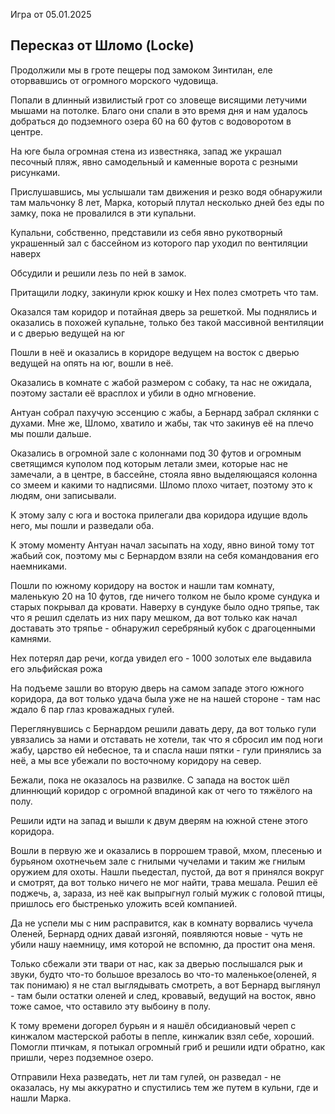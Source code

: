 Игра от 05.01.2025

## Пересказ от Шломо (Locke)
Продолжили мы в гроте пещеры под замоком Зинтилан, еле оторвавшись от огромного морского чудовища.

Попали в длинный извилистый грот со зловеще висящими летучими мышами на потолке. Благо они спали в это время дня и нам удалось добраться до подземного озера 60 на 60 футов с водоворотом в центре.

На юге была огромная стена из известняка, запад же украшал песочный пляж, явно самодельный и каменные ворота с резными рисунками.

Прислушавшись, мы услышали там движения и резко водя обнаружили там мальчонку 8 лет, Марка, который плутал несколько дней без еды по замку, пока не провалился в эти купальни.

Купальни, собственно, представили из себя явно рукотворный украшенный зал с бассейном из которого пар уходил по вентиляции наверх

Обсудили и решили лезь по ней в замок.

Притащили лодку, закинули крюк кошку и Нех полез смотреть что там.

Оказался там коридор и потайная дверь за решеткой. Мы поднялись и оказались в похожей купальне, только без такой массивной вентиляции и с дверью ведущей на юг

Пошли в неё и оказались в коридоре ведущем на восток с дверью ведущей на опять на юг, вошли в неё. 

Оказались в комнате с жабой размером с собаку, та нас не ожидала, поэтому застали её врасплох и убили в одно мгновение. 

Антуан собрал пахучую эссенцию с жабы, а Бернард забрал склянки с духами. Мне же, Шломо, хватило и жабы, так что закинув её на плечо мы пошли дальше. 

Оказались в огромной зале с колоннами под 30 футов и огромным светящимся куполом под которым летали змеи, которые нас не замечали, а в центре, в бассейне, стояла явно выделяющаяся колонна со змеем и какими то надписями. Шломо плохо читает, поэтому это к людям, они записывали. 

К этому залу с юга и востока прилегали два коридора идущие вдоль него, мы пошли и разведали оба. 

К этому моменту Антуан начал засыпать на ходу, явно виной тому тот жабьий сок, поэтому мы с Бернардом взяли на себя командования его наемниками. 

Пошли по южному коридору на восток и нашли там комнату, маленькую 20 на 10 футов, где ничего толком не было кроме сундука и старых покрывал да кровати. Наверху в сундуке было одно тряпье, так что я решил сделать из них пару мешком, да вот только как начал доставать это тряпье - обнаружил серебряный кубок с драгоценными камнями. 

Нех потерял дар речи, когда увидел его - 1000 золотых еле выдавила его эльфийская рожа

На подъеме зашли во вторую дверь на самом западе этого южного коридора, да вот только удача была уже не на нашей стороне - там нас ждало 6 пар глаз кроважадных гулей. 

Переглянувшись с Бернардом решили давать деру, да вот только гули увязались за нами и отставать не хотели, так что я сбросил им под ноги жабу, царство ей небесное, та и спасла наши пятки - гули принялись за неё, а мы все убежали по восточному коридору на север.

Бежали, пока не оказалось на развилке. С запада на восток шёл длиннющий коридор с огромной впадиной как от чего то тяжёлого на полу. 

Решили идти на запад и вышли к двум дверям на южной стене этого коридора. 

Вошли в первую же и оказались в поррошем травой, мхом, плесенью и бурьяном охотнечьем зале с гнилыми чучелами и таким же гнилым оружием для охоты. Нашли пьедестал, пустой, да вот я принялся вокруг и смотрят, да вот только ничего не мог найти, трава мешала. Решил её поджечь, а, зараза, из неё как выпрыгнул голый мужик с головой птицы, пришлось его быстренько уложить всей компанией. 

Да не успели мы с ним расправится, как в комнату ворвались чучела Оленей, Бернард одних давай изгоняй, появляются новые - чуть не убили нашу наемницу, имя которой не вспомню, да простит она меня. 

Только сбежали эти твари от нас, как за дверью послышался рык и звуки, будто что-то большое врезалось во что-то маленькое(оленей, я так понимаю) я не стал выглядывать смотреть, а вот Бернард выглянул - там были остатки оленей и след, кровавый, ведущий на восток, явно тоже самое, что оставило эту выбоину в полу. 

К тому времени догорел бурьян и я нашёл обсидиановый череп с кинжалом мастерской работы в пепле, кинжалик взял себе, хороший. Помогли птичкам, я потыкал огромный гриб и решили идти обратно, как пришли, через подземное озеро.

Отправили Неха разведать, нет ли там гулей, он разведал - не оказалась, ну мы аккуратно и спустились тем же путем в кульни, где и нашли Марка.
